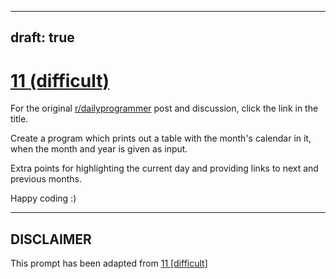 ---
draft: true
----

# [11 (difficult)](https://www.reddit.com/r/dailyprogrammer/comments/pwpdz/2192012_challenge_11_difficult/)

For the original [r/dailyprogrammer](https://www.reddit.com/r/dailyprogrammer/) post and discussion, click the link in the title.

Create a program which prints out a table with the month's calendar in it, when the month and year is given as input.

Extra points for highlighting the current day and providing links to next and previous months. 

Happy coding :) 


----
## **DISCLAIMER**
This prompt has been adapted from [11 [difficult]](https://www.reddit.com/r/dailyprogrammer/comments/pwpdz/2192012_challenge_11_difficult/
)
